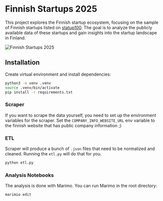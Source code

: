 # Finnish Startups 2025
This project explores the Finnish startup ecosystem, focusing on the sample of Finnish startups listed on [statup100](https://startup100.net/companies/).
The goal is to analyze the publicly available data of these startups and gain insights into the startup landscape in Finland.

![Finnish Startups 2025]()

## Installation

Create virtual environment and install dependencies:
```bash
python3 -m venv .venv
source .venv/bin/activate
pip install -r requirements.txt
```

### Scraper
If you want to scrape the data yourself, you need to set up the environment variables for the scraper.
Set the `COMPANY_INFO_WEBSITE_URL` env variable to the finnish website that has public company information ;)

### ETL
Scraper will produce a bunch of `.json` files that need to be normalized and cleaned.
Running the `etl.py` will do that for you.
```bash
python etl.py
```

### Analysis Notebooks
The analysis is done with Marimo. You can run Marimo in the root directory:
```bash
marimio edit
```


